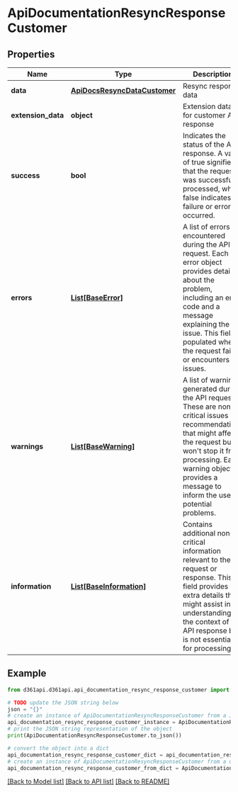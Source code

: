 # ApiDocumentationResyncResponseCustomer


## Properties

Name | Type | Description | Notes
------------ | ------------- | ------------- | -------------
**data** | [**ApiDocsResyncDataCustomer**](ApiDocsResyncDataCustomer.md) | Resync response data | [optional] 
**extension_data** | **object** | Extension data for customer API response | [optional] 
**success** | **bool** | Indicates the status of the API response. A value of true signifies that the request was successfully processed, while false indicates a failure or error occurred. | [optional] 
**errors** | [**List[BaseError]**](BaseError.md) | A list of errors encountered during the API request. Each error object provides details about the problem, including an error code and a message explaining the issue. This field is populated when the request fails or encounters issues. | [optional] 
**warnings** | [**List[BaseWarning]**](BaseWarning.md) | A list of warnings generated during the API request. These are non-critical issues or recommendations that might affect the request but won&#39;t stop it from processing. Each warning object provides a message to inform the user of potential problems. | [optional] 
**information** | [**List[BaseInformation]**](BaseInformation.md) | Contains additional non-critical information relevant to the request or response. This field provides extra details that might assist in understanding the context of the API response but is not essential for processing. | [optional] 

## Example

```python
from d361api.d361api.api_documentation_resync_response_customer import ApiDocumentationResyncResponseCustomer

# TODO update the JSON string below
json = "{}"
# create an instance of ApiDocumentationResyncResponseCustomer from a JSON string
api_documentation_resync_response_customer_instance = ApiDocumentationResyncResponseCustomer.from_json(json)
# print the JSON string representation of the object
print(ApiDocumentationResyncResponseCustomer.to_json())

# convert the object into a dict
api_documentation_resync_response_customer_dict = api_documentation_resync_response_customer_instance.to_dict()
# create an instance of ApiDocumentationResyncResponseCustomer from a dict
api_documentation_resync_response_customer_from_dict = ApiDocumentationResyncResponseCustomer.from_dict(api_documentation_resync_response_customer_dict)
```
[[Back to Model list]](../README.md#documentation-for-models) [[Back to API list]](../README.md#documentation-for-api-endpoints) [[Back to README]](../README.md)


